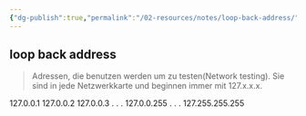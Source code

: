 ```yaml
---
{"dg-publish":true,"permalink":"/02-resources/notes/loop-back-address/","tags":["netzwerk/loopback"],"noteIcon":"","updated":"2024-07-23T12:20:19.000+02:00"}
---
```


## loop back address 
> Adressen, die benutzen werden um zu testen(Network testing). Sie sind in jede Netzwerkkarte und beginnen immer mit 127.x.x.x.

127.0.0.1
127.0.0.2
127.0.0.3
.
.
.
127.0.0.255
.
.
.
127.255.255.255

